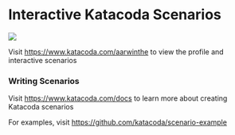 # Interactive Katacoda Scenarios

[![](http://shields.katacoda.com/katacoda/aarwinthe/count.svg)](https://www.katacoda.com/aarwinthe "Get your profile on Katacoda.com")

Visit https://www.katacoda.com/aarwinthe to view the profile and interactive scenarios

### Writing Scenarios
Visit https://www.katacoda.com/docs to learn more about creating Katacoda scenarios

For examples, visit https://github.com/katacoda/scenario-example
